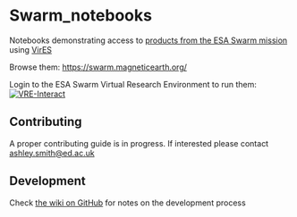 # Swarm_notebooks

Notebooks demonstrating access to [products from the ESA Swarm mission](https://earth.esa.int/eogateway/missions/swarm) using [VirES](https://vires.services/)

Browse them: <https://swarm.magneticearth.org/>

Login to the ESA Swarm Virtual Research Environment to run them: [![VRE-Interact](https://img.shields.io/badge/interact-VRE-blue)](https://vre.vires.services/user-redirect/lab/tree/shared/Swarm_notebooks/02a__Intro-Swarm-viresclient.ipynb "Run notebooks on the ESA Swarm Virtual Research Environment")

## Contributing

A proper contributing guide is in progress. If interested please contact ashley.smith@ed.ac.uk

## Development

Check [the wiki on GitHub](https://github.com/Swarm-DISC/Swarm_notebooks/wiki) for notes on the development process